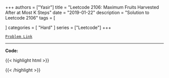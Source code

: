 
+++
authors = ["Yasir"]
title = "Leetcode 2106: Maximum Fruits Harvested After at Most K Steps"
date = "2019-01-22"
description = "Solution to Leetcode 2106"
tags = [
    
]
categories = [
    "Hard"
]
series = ["Leetcode"]
+++



[`Problem Link`](https://leetcode.com/problems/maximum-fruits-harvested-after-at-most-k-steps/description/)

---

**Code:**

{{< highlight html >}}

{{< /highlight >}}


